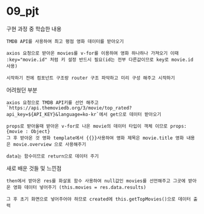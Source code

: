 # 09_pjt

구현 과정 중 학습한 내용

    TMDB API를 사용하여 최고 평점 영화 데이터를 받아오기

    axios 요청으로 받아온 movies를 v-for를 이용하여 영화 하나하나 가져오기 이때 :key="movie.id" 처럼 키 설정 반드시 필요(id는 전부 다른값이므로 key로 movie.id 사용)

    시작하기 전에 컴포넌트 구조랑 router 구조 파악하고 미리 구성 해주고 시작하기

어려웠던 부분

    axios 요청으로 TMDB API키를 선언 해주고 `https://api.themoviedb.org/3/movie/top_rated?api_key=${API_KEY}&language=ko-kr`에서 get으로 데이터 받아오기

    props로 받아올때 받아온 v-for로 나온 movie의 데이터 타입이 객체 이므로 props: {movie : Object}
    그 후 받아온 것 영화 template에서 {{}}사용하여 영화 제목은 movie.title 영화 내용은 movie.overview 으로 사용해주기

    data는 함수이므로 return으로 데이터 주기

새로 배운 것들 및 느낀점

    then에서 받아온 res를 화살표 함수 사용하여 null값인 movies를 선언해주고 그곳에 받아온 영화 데이터 넣어주기 (this.movies = res.data.results)

    그 후 초기 화면으로 넣어주어야 하므로 created에 this.getTopMovies()으로 데이터 출력